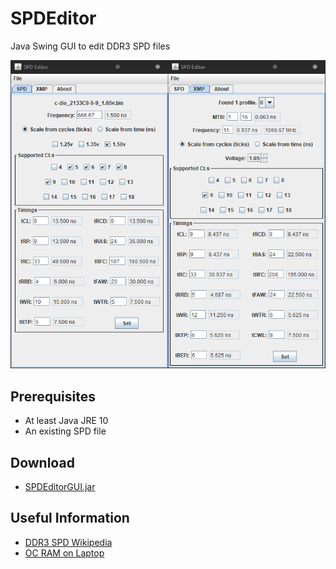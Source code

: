 # SPDEditor
Java Swing GUI to edit DDR3 SPD files

![Screenshot](https://raw.githubusercontent.com/integralfx/SPDEditor/master/spdeditor.png)

## Prerequisites
* At least Java JRE 10
* An existing SPD file

## Download
* [SPDEditorGUI.jar](https://github.com/integralfx/SPDEditor/releases)

## Useful Information
* [DDR3 SPD Wikipedia](https://en.wikipedia.org/wiki/Serial_presence_detect#DDR3_SDRAM)
* [OC RAM on Laptop](http://forum.notebookreview.com/threads/guide-how-to-overclock-and-change-timings-for-any-ram-on-most-laptops.805589/)
